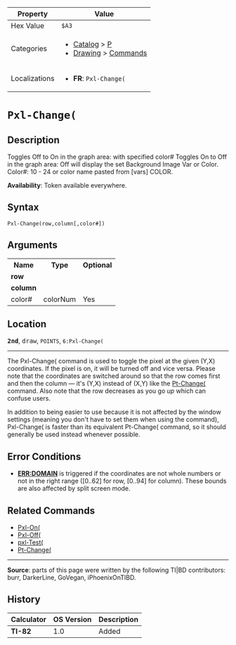 | Property      | Value |
|---------------|-------|
| Hex Value     | `$A3`|
| Categories    | <ul><li>[Catalog](<../categories/Catalog.md>) > [P](<../categories/Catalog.md#P>)</li><li>[Drawing](<../categories/Drawing.md>) > [Commands](<../categories/Drawing.md#Commands>)</li></ul> |
| Localizations | <ul><li><b>FR</b>: `Pxl-Change(`</li></ul> |

# `Pxl-Change(`

## Description
Toggles Off to On in the graph area: with specified color# Toggles On to Off in the graph area: Off will display the set Background Image Var or Color.
Color#: 10 - 24 or color name pasted from [vars] COLOR.


<b>Availability</b>: Token available everywhere.

## Syntax
`Pxl-Change(row,column[,color#])`

## Arguments
<table>
<tr><th>Name</th><th>Type</th><th>Optional</th></tr>

<tr><td><b>row</b></td><td></td><td></td></tr>

<tr><td><b>column</b></td><td></td><td></td></tr>

<tr><td>color#</td><td>colorNum</td><td>Yes</td></tr>

</table>

## Location
<tt><kbd><b>2nd</b></kbd></tt>, <kbd>draw</kbd>, `POINTS`, `6:Pxl-Change(`
<hr>

The Pxl-Change( command is used to toggle the pixel at the given (Y,X) coordinates. If the pixel is on, it will be turned off and vice versa. Please note that the coordinates are switched around so that the row comes first and then the column — it's (Y,X) instead of (X,Y) like the [Pt-Change(](Pt-Change\(.md) command. Also note that the row decreases as you go _up_ which can confuse users.

In addition to being easier to use because it is not affected by the window settings (meaning you don't have to set them when using the command), Pxl-Change( is faster than its equivalent Pt-Change( command, so it should generally be used instead whenever possible.

## Error Conditions

*   **[ERR:DOMAIN](errors#domain)** is triggered if the coordinates are not whole numbers or not in the right range ([0..62] for row, [0..94] for column). These bounds are also affected by split screen mode.

## Related Commands

*   [Pxl-On(](Pxl-On\(.md)
*   [Pxl-Off(](Pxl-Off\(.md)
*   [pxl-Test(](pxl-Test\(.md)
*   [Pt-Change(](Pt-Change\(.md)

* * *

**Source**: parts of this page were written by the following TI|BD contributors: burr, DarkerLine, GoVegan, iPhoenixOnTIBD.

## History
| Calculator | OS Version | Description |
|------------|------------|-------------|
| <b>TI-82</b> | 1.0 | Added |


